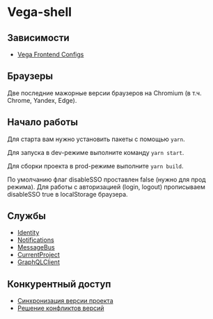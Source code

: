 # Vega-shell

## Зависимости

- [Vega Frontend Configs](https://github.com/gpn-prototypes/frontend-configs)

## Браузеры

Две последние мажорные версии браузеров на Chromium (в т.ч. Chrome, Yandex, Edge).

## Начало работы

Для старта вам нужно установить пакеты с помощью `yarn`.

Для запуска в dev-режиме выполните команду `yarn start`.

Для сборки проекта в prod-режиме выполните `yarn build`.

По умолчанию флаг disableSSO проставлен false (нужно для прод режима). Для работы с авторизацией (login, logout) прописываем disableSSO true в localStorage браузера.

## Службы

- [Identity](src/services/identity/README.md)
- [Notifications](src/services/notifications/README.md)
- [MessageBus](src/services/message-bus/README.md)
- [CurrentProject](src/services/current-project/README.md)
- [GraphQLClient](src/services/graphql-client/README.md)

## Конкурентный доступ

- [Синхронизация версии проекта](src/services/graphql-client/project-version-syncer/README.md)
- [Решение конфликтов версий](src/services/graphql-client/project-diff-resolver/README.md)
